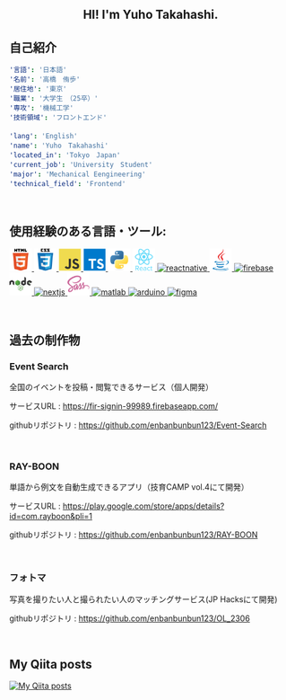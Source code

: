 <h2 align="center">HI! I'm Yuho Takahashi.</h2>
<p align="left">
</p>

## 自己紹介
```yaml
'言語': '日本語'
'名前': '高橋　侑歩'
'居住地': '東京'
'職業': '大学生　（25卒）'
'専攻': '機械工学'
'技術領域': 'フロントエンド'

'lang': 'English'
'name': 'Yuho　Takahashi'
'located_in': 'Tokyo　Japan'
'current_job': 'University　Student'
'major': 'Mechanical Eengineering'
'technical_field': 'Frontend'
```

<br />

## 使用経験のある言語・ツール:
<p align="left">  
  <a href="https://www.w3.org/html/" target="_blank" rel="noreferrer"> <img src="https://raw.githubusercontent.com/devicons/devicon/master/icons/html5/html5-original-wordmark.svg" alt="html5" width="40" height="40"/> </a> 
  <a href="https://www.w3schools.com/css/" target="_blank" rel="noreferrer"> <img src="https://raw.githubusercontent.com/devicons/devicon/master/icons/css3/css3-original-wordmark.svg" alt="css3" width="40" height="40"/> </a> 
  <a href="https://developer.mozilla.org/en-US/docs/Web/JavaScript" target="_blank" rel="noreferrer"> <img src="https://raw.githubusercontent.com/devicons/devicon/master/icons/javascript/javascript-original.svg" alt="javascript" width="40" height="40"/> </a>
  <a href="https://www.typescriptlang.org/" target="_blank" rel="noreferrer"> <img src="https://raw.githubusercontent.com/devicons/devicon/master/icons/typescript/typescript-original.svg" alt="typescript" width="40" height="40"/> </a> 
  <a href="https://www.python.org" target="_blank" rel="noreferrer"> <img src="https://raw.githubusercontent.com/devicons/devicon/master/icons/python/python-original.svg" alt="python" width="40" height="40"/> </a>
  <a href="https://reactjs.org/" target="_blank" rel="noreferrer"> <img src="https://raw.githubusercontent.com/devicons/devicon/master/icons/react/react-original-wordmark.svg" alt="react" width="40" height="40"/> </a> 
  <a href="https://reactnative.dev/" target="_blank" rel="noreferrer"> <img src="https://reactnative.dev/img/header_logo.svg" alt="reactnative" width="40" height="40"/> </a>
  <a href="https://www.java.com" target="_blank" rel="noreferrer"> <img src="https://raw.githubusercontent.com/devicons/devicon/master/icons/java/java-original.svg" alt="java" width="40" height="40"/> </a>  
  <a href="https://firebase.google.com/" target="_blank" rel="noreferrer"> <img src="https://www.vectorlogo.zone/logos/firebase/firebase-icon.svg" alt="firebase" width="40" height="40"/> </a> 
  <a href="https://nodejs.org" target="_blank" rel="noreferrer"> <img src="https://raw.githubusercontent.com/devicons/devicon/master/icons/nodejs/nodejs-original-wordmark.svg" alt="nodejs" width="40" height="40"/> </a> 
  <a href="https://nextjs.org/" target="_blank" rel="noreferrer"> <img src="https://cdn.worldvectorlogo.com/logos/nextjs-2.svg" alt="nextjs" width="40" height="40"/> </a>
  <a href="https://sass-lang.com" target="_blank" rel="noreferrer"> <img src="https://raw.githubusercontent.com/devicons/devicon/master/icons/sass/sass-original.svg" alt="sass" width="40" height="40"/> </a>
  <a href="https://www.mathworks.com/" target="_blank" rel="noreferrer"> <img src="https://upload.wikimedia.org/wikipedia/commons/2/21/Matlab_Logo.png" alt="matlab" width="40" height="40"/> </a>
  <a href="https://www.arduino.cc/" target="_blank" rel="noreferrer"> <img src="https://cdn.worldvectorlogo.com/logos/arduino-1.svg" alt="arduino" width="40" height="40"/> </a>
  <a href="https://www.figma.com/" target="_blank" rel="noreferrer"> <img src="https://www.vectorlogo.zone/logos/figma/figma-icon.svg" alt="figma" width="40" height="40"/> </a> 
</p>

<br />

## 過去の制作物
### __Event Search__
全国のイベントを投稿・閲覧できるサービス（個人開発）

サービスURL : https://fir-signin-99989.firebaseapp.com/

githubリポジトリ : https://github.com/enbanbunbun123/Event-Search

<br />

### __RAY-BOON__
単語から例文を自動生成できるアプリ（技育CAMP vol.4にて開発）

サービスURL : https://play.google.com/store/apps/details?id=com.rayboon&pli=1

githubリポジトリ : https://github.com/enbanbunbun123/RAY-BOON

<br />

### __フォトマ__
写真を撮りたい人と撮られたい人のマッチングサービス(JP Hacksにて開発)

githubリポジトリ : https://github.com/enbanbunbun123/OL_2306

<br />

## My Qiita posts
[![My Qiita posts](https://qiita-badge.apiapi.app/s/enbanbunbun123/posts.svg)](http://qiita.com/enbanbunbun123)
